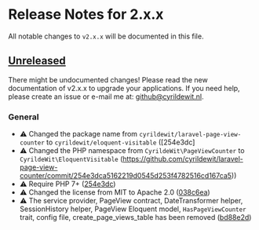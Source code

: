 # Release Notes for 2.x.x

All notable changes to `v2.x.x` will be documented in this file.

## [Unreleased]

There might be undocumented changes! Please read the new documentation of v2.x.x to upgrade your applications. If you need help, please create an issue or e-mail me at: github@cyrildewit.nl.

### General

* ⚠️ Changed the package name from `cyrildewit/laravel-page-view-counter` to `cyrildewit/eloquent-visitable` ([254e3dc]
* ⚠️ Changed the PHP namespace from `CyrildeWit\PageViewCounter` to `CyrildeWit\EloquentVisitable` (https://github.com/cyrildewit/laravel-page-view-counter/commit/254e3dca5162219d0545d253f4782516cd167ca5))
* ⚠️ Require PHP 7+ ([254e3dc](https://github.com/cyrildewit/laravel-page-view-counter/commit/254e3dca5162219d0545d253f4782516cd167ca5))
* ⚠️ Changed the license from MIT to Apache 2.0 ([038c6ea](https://github.com/cyrildewit/laravel-page-view-counter/commit/038c6ea0f0ddaa8b9746f76e909280fda9e06ff9))
* ⚠️ The service provider, PageView contract, DateTransformer helper, SessionHistory helper, PageView Eloquent model, `HasPageViewCounter` trait, config file, create_page_views_table has been removed ([bd88e2d](https://github.com/cyrildewit/laravel-page-view-counter/commit/bd88e2dc12361df52b55f786ce5f571f21efba84))

[Unreleased]: https://github.com/cyrildewit/laravel-page-visits-counter/compare/v1.0.4...2.0.x
